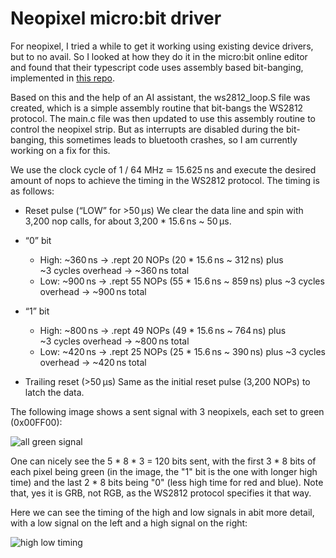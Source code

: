 # Neopixel micro:bit driver

For neopixel, I tried a while to get it working using existing device drivers, but to no avail. So I looked at how they do it in the micro:bit online editor and found that their typescript code uses assembly based bit-banging, implemented in [this repo](https://github.com/microsoft/pxt-ws2812b/tree/master).

Based on this and the help of an AI assistant, the ws2812_loop.S file was created, which is a simple assembly routine that bit-bangs the WS2812 protocol. The main.c file was then updated to use this assembly routine to control the neopixel strip.
But as interrupts are disabled during the bit-banging, this sometimes leads to bluetooth crashes, so I am currently working on a fix for this.

We use the clock cycle of 1 / 64 MHz ≃ 15.625 ns and execute the desired amount of nops to achieve the timing in the WS2812 protocol. The timing is as follows:
- Reset pulse (“LOW” for >50 µs)
  We clear the data line and spin with 3,200 nop calls, for about 3,200 * 15.6 ns ~ 50 µs.

- “0” bit
  - High: ~360 ns -> .rept 20 NOPs (20 * 15.6 ns ~ 312 ns) plus ~3 cycles overhead -> ~360 ns total
  - Low: ~900 ns -> .rept 55 NOPs (55 * 15.6 ns ~ 859 ns) plus ~3 cycles overhead -> ~900 ns total

- “1” bit
  - High: ~800 ns -> .rept 49 NOPs (49 * 15.6 ns ~ 764 ns) plus ~3 cycles overhead -> ~800 ns total
  - Low: ~420 ns -> .rept 25 NOPs (25 * 15.6 ns ~ 390 ns) plus ~3 cycles overhead -> ~420 ns total

- Trailing reset (>50 µs)
  Same as the initial reset pulse (3,200 NOPs) to latch the data.


The following image shows a sent signal with 3 neopixels, each set to green (0x00FF00):

![all green signal](signal_all_green.png "All green signal")

One can nicely see the 5 * 8 * 3 = 120 bits sent, with the first 3 * 8 bits of each pixel being green (in the image, the "1" bit is the one with longer high time) and the last 2 * 8 bits being "0" (less high time for red and blue). Note that, yes it is GRB, not RGB, as the WS2812 protocol specifies it that way.

Here we can see the timing of the high and low signals in abit more detail, with a low signal on the left and a high signal on the right:

![high low timing](low_high_timing.png "High/low timing")